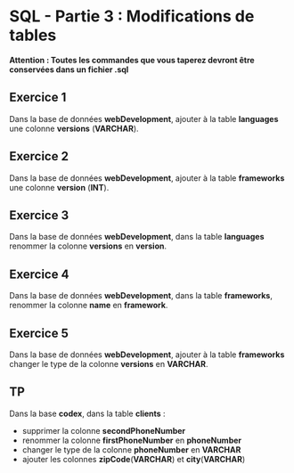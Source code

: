 # SQL - Partie 3 : Modifications de tables

**Attention : Toutes les commandes que vous taperez devront être conservées dans un fichier .sql**

## Exercice 1

Dans la base de données **webDevelopment**, ajouter à la table **languages** une colonne **versions** (**VARCHAR**).

## Exercice 2

Dans la base de données **webDevelopment**, ajouter à la table **frameworks** une colonne **version** (**INT**).

## Exercice 3

Dans la base de données **webDevelopment**, dans la table **languages** renommer la colonne **versions** en **version**.

## Exercice 4
Dans la base de données **webDevelopment**, dans la table **frameworks**, renommer la colonne **name** en **framework**.

## Exercice 5

Dans la base de données **webDevelopment**, ajouter à la table **frameworks** changer le type de la colonne **versions** en **VARCHAR**.

## TP

Dans la base **codex**, dans la table **clients** :
- supprimer la colonne **secondPhoneNumber**
- renommer la colonne **firstPhoneNumber** en **phoneNumber**
- changer le type de la colonne **phoneNumber** en **VARCHAR**
- ajouter les colonnes **zipCode**(**VARCHAR**) et **city**(**VARCHAR**)
